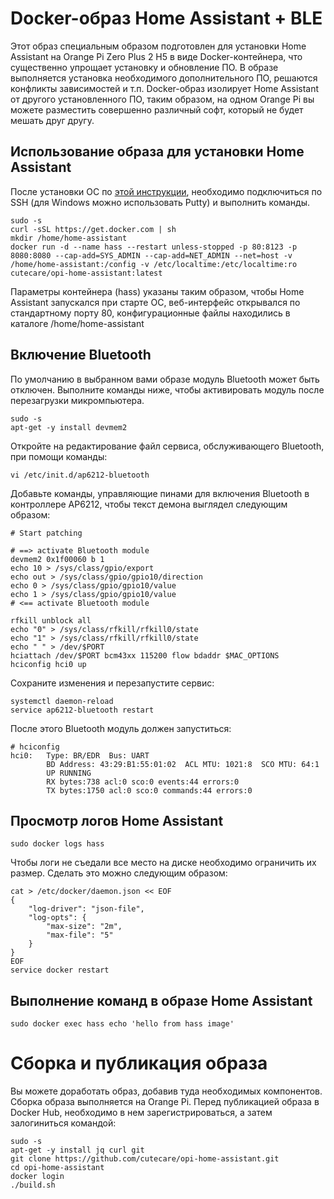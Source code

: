 # Docker-образ Home Assistant + BLE

Этот образ специальным образом подготовлен для установки Home Assistant на Orange Pi Zero Plus 2 H5 в виде Docker-контейнера, что существенно упрощает установку и обновление ПО. В образе выполняется установка необходимого дополнительного ПО, решаются конфликты зависимостей и т.п. Docker-образ изолирует Home Assistant от другого установленного ПО, таким образом, на одном Orange Pi вы можете разместить совершенно различный софт, который не будет мешать друг другу.

## Использование образа для установки Home Assistant

После установки ОС по [этой инструкции](http://cutecare.readthedocs.io/ru/master/%D0%A3%D1%81%D1%82%D0%B0%D0%BD%D0%BE%D0%B2%D0%BA%D0%B0/), необходимо подключиться по SSH (для Windows можно использовать Putty) и выполнить команды.

```
sudo -s
curl -sSL https://get.docker.com | sh
mkdir /home/home-assistant
docker run -d --name hass --restart unless-stopped -p 80:8123 -p 8080:8080 --cap-add=SYS_ADMIN --cap-add=NET_ADMIN --net=host -v /home/home-assistant:/config -v /etc/localtime:/etc/localtime:ro cutecare/opi-home-assistant:latest
```

Параметры контейнера (hass) указаны таким образом, чтобы Home Assistant запускался при старте ОС, веб-интерфейс открывался по стандартному порту 80, конфигурационные файлы находились в каталоге /home/home-assistant

## Включение Bluetooth

По умолчанию в выбранном вами образе модуль Bluetooth может быть отключен. Выполните команды ниже, чтобы активировать модуль после перезагрузки микромпьютера.

```
sudo -s
apt-get -y install devmem2
```

Откройте на редактирование файл сервиса, обслуживающего Bluetooth, при помощи команды:

```
vi /etc/init.d/ap6212-bluetooth
```

Добавьте команды, управляющие пинами для включения Bluetooth в контроллере AP6212, чтобы текст демона выглядел следующим образом:

```
# Start patching

# ==> activate Bluetooth module
devmem2 0x1f00060 b 1
echo 10 > /sys/class/gpio/export
echo out > /sys/class/gpio/gpio10/direction
echo 0 > /sys/class/gpio/gpio10/value
echo 1 > /sys/class/gpio/gpio10/value
# <== activate Bluetooth module

rfkill unblock all
echo "0" > /sys/class/rfkill/rfkill0/state
echo "1" > /sys/class/rfkill/rfkill0/state
echo " " > /dev/$PORT
hciattach /dev/$PORT bcm43xx 115200 flow bdaddr $MAC_OPTIONS
hciconfig hci0 up
```

Сохраните изменения и перезапустите сервис:

```
systemctl daemon-reload
service ap6212-bluetooth restart
```

После этого Bluetooth модуль должен запуститься:

```
# hciconfig
hci0:   Type: BR/EDR  Bus: UART
        BD Address: 43:29:B1:55:01:02  ACL MTU: 1021:8  SCO MTU: 64:1
        UP RUNNING
        RX bytes:738 acl:0 sco:0 events:44 errors:0
        TX bytes:1750 acl:0 sco:0 commands:44 errors:0
```

## Просмотр логов Home Assistant

```
sudo docker logs hass
```

Чтобы логи не съедали все место на диске необходимо ограничить их размер.
Сделать это можно следующим образом:

```
cat > /etc/docker/daemon.json << EOF
{
    "log-driver": "json-file",
    "log-opts": {
        "max-size": "2m",
        "max-file": "5"
    }
}
EOF
service docker restart
```

## Выполнение команд в образе Home Assistant

```
sudo docker exec hass echo 'hello from hass image'
```


# Сборка и публикация образа

Вы можете доработать образ, добавив туда необходимых компонентов. Сборка образа выполняется на Orange Pi. Перед публикацией образа в Docker Hub, необходимо в нем зарегистрироваться, а затем залогиниться командой:

```
sudo -s
apt-get -y install jq curl git
git clone https://github.com/cutecare/opi-home-assistant.git
cd opi-home-assistant
docker login
./build.sh
```
